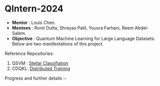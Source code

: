 # QIntern-2024

* **Mentor** : Louis Chen.
* **Mentees** : Ronit Dutta, Shreyas Patil, Yousra Farhani, Reem Abdel-Salem.
* **Objective** : Quantum Machine Learning for Large Language Datasets. Below are two manifestations of this project.

Reference Repositories: 
1. QSVM : [Stellar Classifiation](https://github.com/Louisanity/Durchmusterung/tree/main)
2. CDQKL: [Distributed Training](https://github.com/Leisurivan/CDQKL)

Progress and further details :-
